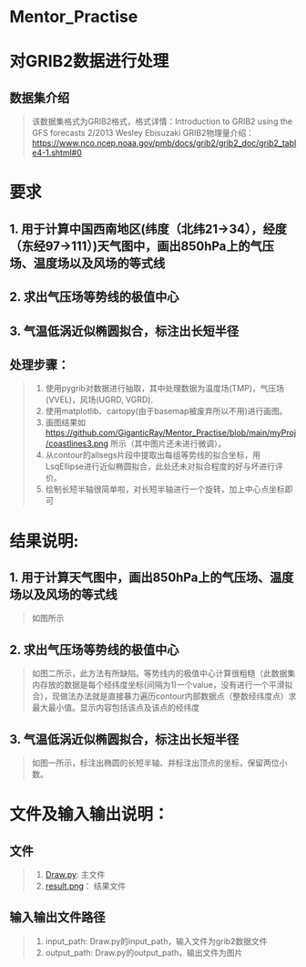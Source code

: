 # Mentor_Practise
# 对GRIB2数据进行处理
## 数据集介绍
> 该数据集格式为GRIB2格式，格式详情：Introduction to GRIB2 using the GFS forecasts 2/2013 Wesley Ebisuzaki
> GRIB2物理量介绍：https://www.nco.ncep.noaa.gov/pmb/docs/grib2/grib2_doc/grib2_table4-1.shtml#0
> 

# 要求
## 1. 用于计算中国西南地区(纬度（北纬21->34），经度（东经97->111）)天气图中，画出850hPa上的气压场、温度场以及风场的等式线
## 2. 求出气压场等势线的极值中心
## 3. 气温低涡近似椭圆拟合，标注出长短半径

## 处理步骤：
> 1. 使用pygrib对数据进行抽取，其中处理数据为温度场(TMP)，气压场(VVEL)，风场(UGRD, VGRD).
> 2. 使用matplotlib、cartopy(由于basemap被废弃所以不用)进行画图。
> 3. 画图结果如 https://github.com/GiganticRay/Mentor_Practise/blob/main/myProj/coastlines3.png 所示（其中图片还未进行微调）。
> 4. 从contour的allsegs片段中提取出每组等势线的拟合坐标，用LsqEllipse进行近似椭圆拟合，此处还未对拟合程度的好与坏进行评价。
> 5. 绘制长短半轴很简单啦，对长短半轴进行一个旋转，加上中心点坐标即可

# 结果说明:
## 1. 用于计算天气图中，画出850hPa上的气压场、温度场以及风场的等式线
> 如图所示

## 2. 求出气压场等势线的极值中心
> 如图二所示，此方法有所缺陷。等势线内的极值中心计算很粗糙（此数据集内存放的数据是每个经纬度坐标(间隔为1)一个value，没有进行一个平滑拟合），现做法办法就是直接暴力遍历contour内部数据点（整数经纬度点）求最大最小值。显示内容包括该点及该点的经纬度

## 3. 气温低涡近似椭圆拟合，标注出长短半径
> 如图一所示，标注出椭圆的长短半轴、并标注出顶点的坐标，保留两位小数。

# 文件及输入输出说明：
## 文件
> 1. [Draw.py][Draw.py]:      主文件
> 2. [result.png][result.png]：  结果文件

## 输入输出文件路径
> 1. input_path:  Draw.py的input_path，输入文件为grib2数据文件
> 2. output_path: Draw.py的output_path，输出文件为图片


[Draw.py]: https://github.com/GiganticRay/Mentor_Practise/blob/main/myProj/Draw.py
[result.png]: https://github.com/GiganticRay/Mentor_Practise/blob/main/myProj/result.png

